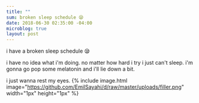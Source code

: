 ```yaml
---
title: ""
sum: broken sleep schedule 😪
date: 2018-06-30 02:35:00 -04:00
microblog: true
layout: post
---
```

i have a broken sleep schedule 😪


i have no idea what i'm doing. no matter how hard i try i just can't sleep. i'm gonna go pop some melatonin and i'll lie down a bit.


i just wanna rest my eyes.
{% include image.html image="https://github.com/EmilSayahi/d/raw/master/uploads/filler.png" width="1px" height="1px" %}
